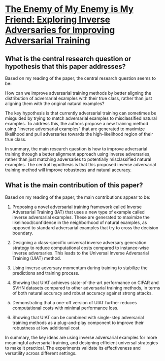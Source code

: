 # [The Enemy of My Enemy is My Friend: Exploring Inverse Adversaries for   Improving Adversarial Training](https://arxiv.org/abs/2211.00525)

## What is the central research question or hypothesis that this paper addresses?

 Based on my reading of the paper, the central research question seems to be: 

How can we improve adversarial training methods by better aligning the distribution of adversarial examples with their true class, rather than just aligning them with the original natural examples?

The key hypothesis is that currently adversarial training can sometimes be misguided by trying to match adversarial examples to misclassified natural examples. To address this, the authors propose a new training method using "inverse adversarial examples" that are generated to maximize likelihood and pull adversaries towards the high-likelihood region of their true class.

In summary, the main research question is how to improve adversarial training through a better alignment approach using inverse adversaries, rather than just matching adversaries to potentially misclassified natural examples. The central hypothesis is that this proposed inverse adversarial training method will improve robustness and natural accuracy.


## What is the main contribution of this paper?

 Based on my reading of the paper, the main contributions appear to be:

1. Proposing a novel adversarial training framework called Inverse Adversarial Training (IAT) that uses a new type of example called inverse adversarial examples. These are generated to maximize the likelihood/confidence in the neighborhood of natural examples, as opposed to standard adversarial examples that try to cross the decision boundary.

2. Designing a class-specific universal inverse adversary generation strategy to reduce computational costs compared to instance-wise inverse adversaries. This leads to the Universal Inverse Adversarial Training (UIAT) method.

3. Using inverse adversary momentum during training to stabilize the predictions and training process.

4. Showing that UIAT achieves state-of-the-art performance on CIFAR and SVHN datasets compared to other adversarial training methods, in terms of both natural accuracy and robust accuracy against strong attacks.

5. Demonstrating that a one-off version of UIAT further reduces computational costs with minimal performance loss.

6. Showing that UIAT can be combined with single-step adversarial training methods as a plug-and-play component to improve their robustness at low additional cost.

In summary, the key ideas are using inverse adversarial examples for more meaningful adversarial training, and designing efficient universal strategies to make it practical. The experiments validate its effectiveness and versatility across different settings.
